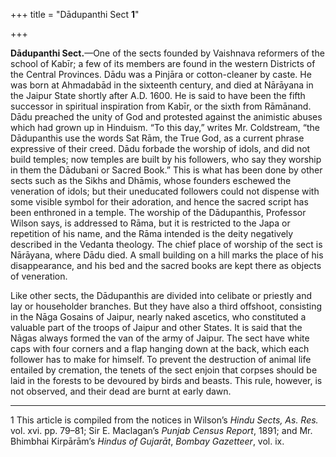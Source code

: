 +++
title = "Dādupanthi Sect **1**"

+++

**Dādupanthi Sect.**—One of the sects founded by Vaishnava reformers of the school of Kabīr; a few of its members are found in the western Districts of the Central Provinces. Dādu was a Pinjāra or cotton-cleaner by caste. He was born at Ahmadabād in the sixteenth century, and died at Nārāyana in the Jaipur State shortly after A.D. 1600. He is said to have been the fifth successor in spiritual inspiration from Kabīr, or the sixth from Rāmānand. Dādu preached the unity of God and protested against the animistic abuses which had grown up in Hinduism. “To this day,” writes Mr. Coldstream, “the Dādupanthis use the words Sat Rām, the True God, as a current phrase expressive of their creed. Dādu forbade the worship of idols, and did not build temples; now temples are built by his followers, who say they worship in them the Dādubani or Sacred Book.” This is what has been done by other sects such as the Sikhs and Dhāmis, whose founders eschewed the veneration of idols; but their uneducated followers could not dispense with some visible symbol for their adoration, and hence the sacred script has been enthroned in a temple. The worship of the Dādupanthis, Professor Wilson says, is addressed to Rāma, but it is restricted to the Japa or repetition of his name, and the Rāma intended is the deity negatively described in the Vedanta theology. The chief place of worship of the sect is Nārāyana, where Dādu died. A small building on a hill marks the place of his disappearance, and his bed and the sacred books are kept there as objects of veneration. 

Like other sects, the Dādupanthis are divided into celibate or priestly and lay or householder branches. But they have also a third offshoot, consisting in the Nāga Gosains of Jaipur, nearly naked ascetics, who constituted a valuable part of the troops of Jaipur and other States. It is said that the Nāgas always formed the van of the army of Jaipur. The sect have white caps with four corners and a flap hanging down at the back, which each follower has to make for himself. To prevent the destruction of animal life entailed by cremation, the tenets of the sect enjoin that corpses should be laid in the forests to be devoured by birds and beasts. This rule, however, is not observed, and their dead are burnt at early dawn. 


* * *

1 This article is compiled from the notices in Wilson’s *Hindu Sects, As. Res.* vol. xvi. pp. 79–81; Sir E. Maclagan’s *Punjab Census Report*, 1891; and Mr. Bhimbhai Kirpārām’s *Hindus of Gujarāt*, *Bombay Gazetteer*, vol. ix. 



